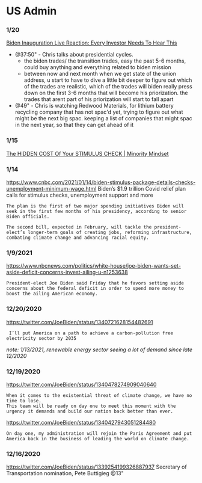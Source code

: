 # US Admin

### 1/20
[Biden Inauguration Live Reaction: Every Investor Needs To Hear This](https://www.youtube.com/watch?v=yhmaQkGUIsw)
- @37:50" - Chris talks about presidential cycles.
  - the biden trades/ the transition trades, easy the past 5-6 months, could buy anything and everything related to biden mission
  - between now and next month when we get state of the union address, u start to have to dive a little bit deeper to figure out which of the trades are realistic, which of the trades will biden really press down on the first 3-6 months that will become his priorization. the trades that arent part of his priorization will start to fall apart
- @49" - Chris is watching Redwood Materials, for lithium battery recycling company that has not spac'd yet, trying to figure out what might be the next big spac. keeping a list of companies that might spac in the next year, so that they can get ahead of it


### 1/15
[The HIDDEN COST Of Your STIMULUS CHECK | Minority Mindset](https://www.youtube.com/watch?v=Wl6Te8VGDVo)


### 1/14
https://www.cnbc.com/2021/01/14/biden-stimulus-package-details-checks-unemployment-minimum-wage.html
Biden’s $1.9 trillion Covid relief plan calls for stimulus checks, unemployment support and more
```
The plan is the first of two major spending initiatives Biden will seek in the first few months of his presidency, according to senior Biden officials.

The second bill, expected in February, will tackle the president-elect’s longer-term goals of creating jobs, reforming infrastructure, combating climate change and advancing racial equity.
```


### 1/9/2021
https://www.nbcnews.com/politics/white-house/joe-biden-wants-set-aside-deficit-concerns-invest-ailing-u-n1253638
```
President-elect Joe Biden said Friday that he favors setting aside concerns about the federal deficit in order to spend more money to boost the ailing American economy.
```


### 12/20/2020
https://twitter.com/JoeBiden/status/1340721628154482691
```
 I’ll put America on a path to achieve a carbon-pollution free electricity sector by 2035
 ```
*note: 1/13/2021, renewable energy sector seeing a lot of demand since late 12/2020*


### 12/19/2020
https://twitter.com/JoeBiden/status/1340478274909040640
```
When it comes to the existential threat of climate change, we have no time to lose.
This team will be ready on day one to meet this moment with the urgency it demands and build our nation back better than ever.
```
https://twitter.com/JoeBiden/status/1340427943051284480
```
On day one, my administration will rejoin the Paris Agreement and put America back in the business of leading the world on climate change.
```


### 12/16/2020
https://twitter.com/JoeBiden/status/1339254199326887937
Secretary of Transportation nomination, Pete Buttigieg
@13"

